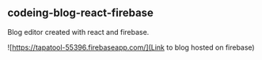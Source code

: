 ## codeing-blog-react-firebase

Blog editor created with react and firebase.

![https://tapatool-55396.firebaseapp.com/](Link to blog hosted on firebase)

